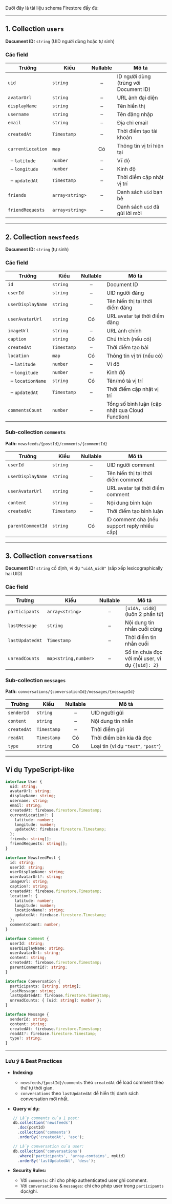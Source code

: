 Dưới đây là tài liệu schema Firestore đầy đủ:

---

## 1. Collection `users`

**Document ID:** `string` (UID người dùng hoặc tự sinh)

### Các field

| Trường            | Kiểu            | Nullable | Mô tả                                 |
| ----------------- | --------------- | :------: | ------------------------------------- |
| `uid`             | `string`        |     –    | ID người dùng (trùng với Document ID) |
| `avatarUrl`       | `string`        |     –    | URL ảnh đại diện                      |
| `displayName`     | `string`        |     –    | Tên hiển thị                          |
| `username`        | `string`        |     –    | Tên đăng nhập                         |
| `email`           | `string`        |     –    | Địa chỉ email                         |
| `createdAt`       | `Timestamp`     |     –    | Thời điểm tạo tài khoản               |
| `currentLocation` | `map`           |    Có    | Thông tin vị trí hiện tại             |
|   – `latitude`    | `number`        |     –    | Vĩ độ                                 |
|   – `longitude`   | `number`        |     –    | Kinh độ                               |
|   – `updatedAt`   | `Timestamp`     |     –    | Thời điểm cập nhật vị trí             |
| `friends`         | `array<string>` |     –    | Danh sách `uid` bạn bè                |
| `friendRequests`  | `array<string>` |     –    | Danh sách `uid` đã gửi lời mời        |

---

## 2. Collection `newsfeeds`

**Document ID:** `string` (tự sinh)

### Các field

| Trường             | Kiểu        | Nullable | Mô tả                                           |
| ------------------ | ----------- | :------: | ----------------------------------------------- |
| `id`               | `string`    |     –    | Document ID                                     |
| `userId`           | `string`    |     –    | UID người đăng                                  |
| `userDisplayName`  | `string`    |     –    | Tên hiển thị tại thời điểm đăng                 |
| `userAvatarUrl`    | `string`    |    Có    | URL avatar tại thời điểm đăng                   |
| `imageUrl`         | `string`    |     –    | URL ảnh chính                                   |
| `caption`          | `string`    |    Có    | Chú thích (nếu có)                              |
| `createdAt`        | `Timestamp` |     –    | Thời điểm tạo bài                               |
| `location`         | `map`       |    Có    | Thông tin vị trí (nếu có)                       |
|   – `latitude`     | `number`    |     –    | Vĩ độ                                           |
|   – `longitude`    | `number`    |     –    | Kinh độ                                         |
|   – `locationName` | `string`    |    Có    | Tên/mô tả vị trí                                |
|   – `updatedAt`    | `Timestamp` |     –    | Thời điểm cập nhật vị trí                       |
| `commentsCount`    | `number`    |     –    | Tổng số bình luận (cập nhật qua Cloud Function) |

### Sub-collection `comments`

**Path:** `newsfeeds/{postId}/comments/{commentId}`

| Trường            | Kiểu        | Nullable | Mô tả                                        |
| ----------------- | ----------- | :------: | -------------------------------------------- |
| `userId`          | `string`    |     –    | UID người comment                            |
| `userDisplayName` | `string`    |     –    | Tên hiển thị tại thời điểm comment           |
| `userAvatarUrl`   | `string`    |     –    | URL avatar tại thời điểm comment             |
| `content`         | `string`    |     –    | Nội dung bình luận                           |
| `createdAt`       | `Timestamp` |     –    | Thời điểm tạo bình luận                      |
| `parentCommentId` | `string`    |    Có    | ID comment cha (nếu support reply nhiều cấp) |

---

## 3. Collection `conversations`

**Document ID:** `string` cố định, ví dụ `"uidA_uidB"` (sắp xếp lexicographically hai UID)

### Các field

| Trường          | Kiểu                 | Nullable | Mô tả                                            |
| --------------- | -------------------- | :------: | ------------------------------------------------ |
| `participants`  | `array<string>`      |     –    | `[uidA, uidB]` (luôn 2 phần tử)                  |
| `lastMessage`   | `string`             |     –    | Nội dung tin nhắn cuối cùng                      |
| `lastUpdatedAt` | `Timestamp`          |     –    | Thời điểm tin nhắn cuối                          |
| `unreadCounts`  | `map<string,number>` |     –    | Số tin chưa đọc với mỗi user, ví dụ `{[uid]: 2}` |

### Sub-collection `messages`

**Path:** `conversations/{conversationId}/messages/{messageId}`

| Trường      | Kiểu        | Nullable | Mô tả                                |
| ----------- | ----------- | :------: | ------------------------------------ |
| `senderId`  | `string`    |     –    | UID người gửi                        |
| `content`   | `string`    |     –    | Nội dung tin nhắn                    |
| `createdAt` | `Timestamp` |     –    | Thời điểm gửi                        |
| `readAt`    | `Timestamp` |    Có    | Thời điểm bên kia đã đọc             |
| `type`      | `string`    |    Có    | Loại tin (ví dụ `"text"`, `"post"`) |

---

## Ví dụ TypeScript-like

```ts
interface User {
  uid: string;
  avatarUrl: string;
  displayName: string;
  username: string;
  email: string;
  createdAt: firebase.firestore.Timestamp;
  currentLocation?: {
    latitude: number;
    longitude: number;
    updatedAt: firebase.firestore.Timestamp;
  };
  friends: string[];
  friendRequests: string[];
}

interface NewsfeedPost {
  id: string;
  userId: string;
  userDisplayName: string;
  userAvatarUrl?: string;
  imageUrl: string;
  caption?: string;
  createdAt: firebase.firestore.Timestamp;
  location?: {
    latitude: number;
    longitude: number;
    locationName?: string;
    updatedAt: firebase.firestore.Timestamp;
  };
  commentsCount: number;
}

interface Comment {
  userId: string;
  userDisplayName: string;
  userAvatarUrl: string;
  content: string;
  createdAt: firebase.firestore.Timestamp;
  parentCommentId?: string;
}

interface Conversation {
  participants: [string, string];
  lastMessage: string;
  lastUpdatedAt: firebase.firestore.Timestamp;
  unreadCounts: { [uid: string]: number };
}

interface Message {
  senderId: string;
  content: string;
  createdAt: firebase.firestore.Timestamp;
  readAt?: firebase.firestore.Timestamp;
  type?: string;
}
```

---

### Lưu ý & Best Practices

* **Indexing:**

  * `newsfeeds/{postId}/comments` theo `createdAt` để load comment theo thứ tự thời gian.
  * `conversations` theo `lastUpdatedAt` để hiển thị danh sách conversation mới nhất.

* **Query ví dụ:**

  ```js
  // Lấy comments của 1 post:
  db.collection('newsfeeds')
    .doc(postId)
    .collection('comments')
    .orderBy('createdAt', 'asc');

  // Lấy conversation của user:
  db.collection('conversations')
    .where('participants', 'array-contains', myUid)
    .orderBy('lastUpdatedAt', 'desc');
  ```

* **Security Rules:**

  * Với `comments`: chỉ cho phép authenticated user ghi comment.
  * Với `conversations` & `messages`: chỉ cho phép user trong `participants` đọc/ghi.

---
